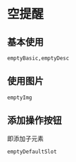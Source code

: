 # 空提醒

## 基本使用
```widgets
emptyBasic,emptyDesc
```

## 使用图片
```widget
emptyImg
```

## 添加操作按钮
即添加子元素
```widget
emptyDefaultSlot
```